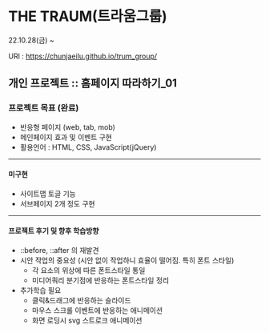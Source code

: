 # THE TRAUM(트라움그룹)
22.10.28(금) ~

URl : https://chunjaeilu.github.io/trum_group/
## 개인 프로젝트 :: 홈페이지 따라하기_01

### 프로젝트 목표 (완료)
- 반응형 페이지 (web, tab, mob)
- 메인페이지 효과 및 이벤트 구현
- 활용언어 : HTML, CSS, JavaScript(jQuery)

---
#### 미구현
- 사이트맵 토글 기능
- 서브페이지 2개 정도 구현

---
#### 프로젝트 후기 및 향후 학습방향
- ::before, ::after 의 재발견
- 시안 작업의 중요성 (시안 없이 작업하니 효율이 떨어짐. 특히 폰트 스타일)
  - 각 요소의 위상에 따른 폰트스타일 통일
  - 미디어쿼리 분기점에 반응하는 폰트스타일 정리
- 추가학습 필요
  - 클릭&드래그에 반응하는 슬라이드
  - 마우스 스크롤 이벤트에 반응하는 애니메이션
  - 화면 로딩시 svg 스트로크 애니메이션
